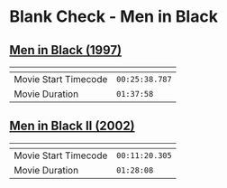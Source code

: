 Blank Check - Men in Black
===============
[Men in Black (1997)](https://www.patreon.com/posts/men-in-black-78978260)
---------------
| <!-- -->             | <!-- -->       |
|----------------------|----------------|
| Movie Start Timecode | `00:25:38.787` |
| Movie Duration       | `01:37:58`     |

[Men in Black II (2002)](https://www.patreon.com/posts/men-in-black-ii-79377088)
---------------
| <!-- -->             | <!-- -->       |
|----------------------|----------------|
| Movie Start Timecode | `00:11:20.305` |
| Movie Duration       | `01:28:08`     |